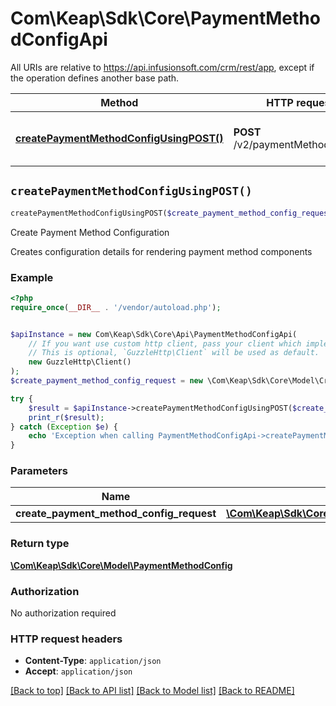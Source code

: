 # Com\Keap\Sdk\Core\PaymentMethodConfigApi

All URIs are relative to https://api.infusionsoft.com/crm/rest/app, except if the operation defines another base path.

| Method | HTTP request | Description |
| ------------- | ------------- | ------------- |
| [**createPaymentMethodConfigUsingPOST()**](PaymentMethodConfigApi.md#createPaymentMethodConfigUsingPOST) | **POST** /v2/paymentMethodConfigs | Create Payment Method Configuration |


## `createPaymentMethodConfigUsingPOST()`

```php
createPaymentMethodConfigUsingPOST($create_payment_method_config_request): \Com\Keap\Sdk\Core\Model\PaymentMethodConfig
```

Create Payment Method Configuration

Creates configuration details for rendering payment method components

### Example

```php
<?php
require_once(__DIR__ . '/vendor/autoload.php');


$apiInstance = new Com\Keap\Sdk\Core\Api\PaymentMethodConfigApi(
    // If you want use custom http client, pass your client which implements `GuzzleHttp\ClientInterface`.
    // This is optional, `GuzzleHttp\Client` will be used as default.
    new GuzzleHttp\Client()
);
$create_payment_method_config_request = new \Com\Keap\Sdk\Core\Model\CreatePaymentMethodConfigRequest(); // \Com\Keap\Sdk\Core\Model\CreatePaymentMethodConfigRequest | request

try {
    $result = $apiInstance->createPaymentMethodConfigUsingPOST($create_payment_method_config_request);
    print_r($result);
} catch (Exception $e) {
    echo 'Exception when calling PaymentMethodConfigApi->createPaymentMethodConfigUsingPOST: ', $e->getMessage(), PHP_EOL;
}
```

### Parameters

| Name | Type | Description  | Notes |
| ------------- | ------------- | ------------- | ------------- |
| **create_payment_method_config_request** | [**\Com\Keap\Sdk\Core\Model\CreatePaymentMethodConfigRequest**](../Model/CreatePaymentMethodConfigRequest.md)| request | |

### Return type

[**\Com\Keap\Sdk\Core\Model\PaymentMethodConfig**](../Model/PaymentMethodConfig.md)

### Authorization

No authorization required

### HTTP request headers

- **Content-Type**: `application/json`
- **Accept**: `application/json`

[[Back to top]](#) [[Back to API list]](../../README.md#endpoints)
[[Back to Model list]](../../README.md#models)
[[Back to README]](../../README.md)
